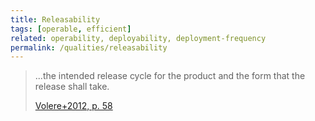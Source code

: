 ```yaml
---
title: Releasability
tags: [operable, efficient]
related: operability, deployability, deployment-frequency
permalink: /qualities/releasability
---
```


>...the intended release cycle for the product and the form that the release shall take. 
>
>[Volere+2012, p. 58](/references/#volere)

